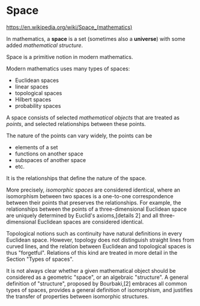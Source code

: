 # Space

https://en.wikipedia.org/wiki/Space_(mathematics)

In mathematics, a **space** is a set (sometimes also a **universe**) with some added *mathematical structure*.

Space is a primitive notion in modern mathematics.

Modern mathematics uses many types of spaces:
- Euclidean spaces
- linear spaces
- topological spaces
- Hilbert spaces
- probability spaces


A space consists of selected *mathematical objects* that are treated as *points*, and selected relationships between these points.

The nature of the points can vary widely, the points can be
- elements of a set
- functions on another space
- subspaces of another space
- etc.

It is the relationships that define the nature of the space.

More precisely, *isomorphic spaces* are considered identical, where an isomorphism between two spaces is a one-to-one correspondence between their points that preserves the relationships. For example, the relationships between the points of a three-dimensional Euclidean space are uniquely determined by Euclid's axioms,[details 2] and all three-dimensional Euclidean spaces are considered identical.

Topological notions such as continuity have natural definitions in every Euclidean space. However, topology does not distinguish straight lines from curved lines, and the relation between Euclidean and topological spaces is thus "forgetful". Relations of this kind are treated in more detail in the Section "Types of spaces".

It is not always clear whether a given mathematical object should be considered as a geometric "space", or an algebraic "structure". A general definition of "structure", proposed by Bourbaki,[2] embraces all common types of spaces, provides a general definition of isomorphism, and justifies the transfer of properties between isomorphic structures.
